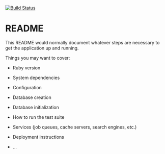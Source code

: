 [![Build Status](https://travis-ci.org/wolox-training/acb-rails.svg?branch=kickoff-api)](https://travis-ci.org/wolox-training/acb-rails)

# README

This README would normally document whatever steps are necessary to get the
application up and running.

Things you may want to cover:

* Ruby version

* System dependencies

* Configuration

* Database creation

* Database initialization

* How to run the test suite

* Services (job queues, cache servers, search engines, etc.)

* Deployment instructions

* ...
